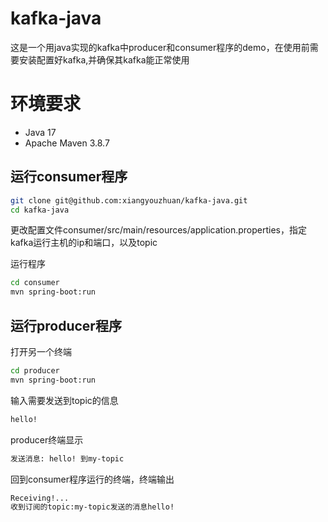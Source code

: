 # kafka-java

这是一个用java实现的kafka中producer和consumer程序的demo，在使用前需要安装配置好kafka,并确保其kafka能正常使用

# 环境要求
* Java 17
* Apache Maven 3.8.7

## 运行consumer程序
```bash
git clone git@github.com:xiangyouzhuan/kafka-java.git
cd kafka-java
```

更改配置文件consumer/src/main/resources/application.properties，指定kafka运行主机的ip和端口，以及topic

运行程序
```bash
cd consumer
mvn spring-boot:run
```

## 运行producer程序
打开另一个终端
```bash
cd producer
mvn spring-boot:run
```

输入需要发送到topic的信息
```bash
hello!
```
producer终端显示
```bash
发送消息: hello! 到my-topic
```

回到consumer程序运行的终端，终端输出
```bash
Receiving!...
收到订阅的topic:my-topic发送的消息hello!
```





